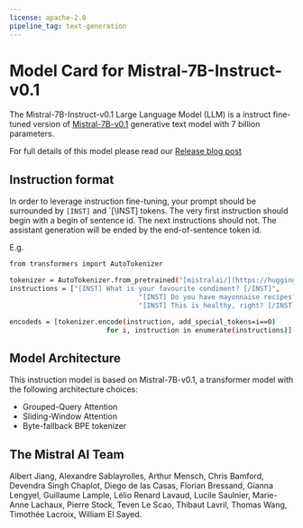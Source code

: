 ```yaml
---
license: apache-2.0
pipeline_tag: text-generation
---
```


# Model Card for Mistral-7B-Instruct-v0.1

The Mistral-7B-Instruct-v0.1 Large Language Model (LLM) is a instruct fine-tuned version of [Mistral-7B-v0.1](https://huggingface.co/mistralai/Mistral-7B-v0.1) generative text model with 7 billion parameters.

For full details of this model please read our [Release blog post](https://mistral.ai/news/announcing-mistral-7b-v0.1/)

## Instruction format

In order to leverage instruction fine-tuning, your prompt should be surrounded by `[INST]` and `[\INST] tokens. The very first instruction should begin with a begin of sentence id. The next instructions should not. The assistant generation will be ended by the end-of-sentence token id.

E.g.

```bash
from transformers import AutoTokenizer

tokenizer = AutoTokenizer.from_pretrained("[mistralai/](https://huggingface.co/mistralai/Mistral-7B-v0.1)Mistral-7B-Instruct-v0.1")
instructions = ["[INST] What is your favourite condiment? [/INST]", 
								"[INST] Do you have mayonnaise recipes? [/INST]", 
								"[INST] This is healthy, right? [/INST]"]

encodeds = [tokenizer.encode(instruction, add_special_tokens=i==0) 
						for i, instruction in enumerate(instructions)]
```

## Model Architecture
This instruction model is based on Mistral-7B-v0.1, a transformer model with the following architecture choices:
- Grouped-Query Attention
- Sliding-Window Attention
- Byte-fallback BPE tokenizer

## The Mistral AI Team

Albert Jiang, Alexandre Sablayrolles, Arthur Mensch, Chris Bamford, Devendra Singh Chaplot, Diego de las Casas, Florian Bressand, Gianna Lengyel, Guillaume Lample, Lélio Renard Lavaud, Lucile Saulnier, Marie-Anne Lachaux, Pierre Stock, Teven Le Scao, Thibaut Lavril, Thomas Wang, Timothée Lacroix, William El Sayed.